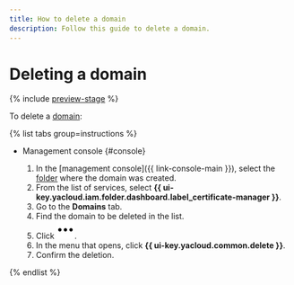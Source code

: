 ```yaml
---
title: How to delete a domain
description: Follow this guide to delete a domain.
---
```


# Deleting a domain

{% include [preview-stage](../../../_includes/certificate-manager/preview-stage.md) %}

To delete a [domain](../../concepts/domains/index.md):

{% list tabs group=instructions %}

- Management console {#console}

  1. In the [management console]({{ link-console-main }}), select the [folder](../../../resource-manager/concepts/resources-hierarchy.md#folder) where the domain was created.
  1. From the list of services, select **{{ ui-key.yacloud.iam.folder.dashboard.label_certificate-manager }}**.
  1. Go to the **Domains** tab.
  1. Find the domain to be deleted in the list.
  1. Click ![image](../../../_assets/console-icons/ellipsis.svg).
  1. In the menu that opens, click **{{ ui-key.yacloud.common.delete }}**.
  1. Confirm the deletion.

{% endlist %}